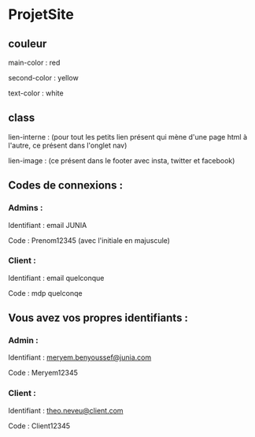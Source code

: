 # ProjetSite

## couleur

main-color : red

second-color : yellow

text-color : white

## class
lien-interne : (pour tout les petits lien présent qui mène d'une page html à l'autre, ce présent dans l'onglet nav)

lien-image : (ce présent dans le footer avec insta, twitter et facebook)

## Codes de connexions :
### Admins :
Identifiant : email JUNIA

Code : Prenom12345 (avec l'initiale en majuscule)

### Client :
Identifiant : email quelconque

Code : mdp quelconqe

## Vous avez vos propres identifiants :
### Admin :
Identifiant : meryem.benyoussef@junia.com

Code : Meryem12345

### Client :
Identifiant : theo.neveu@client.com

Code : Client12345
